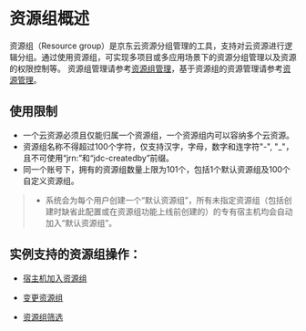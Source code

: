 # 资源组概述

资源组（Resource group）是京东云资源分组管理的工具，支持对云资源进行逻辑分组。通过使用资源组，可实现多项目或多应用场景下的资源分组管理以及资源的权限控制等。
资源组管理请参考[资源组管理](https://docs.jdcloud.com/cn/resourcegroup/operationguide)，基于资源组的资源管理请参考[资源管理](https://docs.jdcloud.com/cn/resourcegroup/resourcemanagement)。


## 使用限制
* 一个云资源必须且仅能归属一个资源组，一个资源组内可以容纳多个云资源。
* 资源组名称不得超过100个字符，仅支持汉字，字母，数字和连字符"-", "_"，且不可使用“jrn:”和“jdc-createdby”前缀。
* 同一个账号下，拥有的资源组数量上限为101个，包括1个默认资源组及100个自定义资源组。

>* 系统会为每个用户创建一个“默认资源组”，所有未指定资源组（包括创建时缺省此配置或在资源组功能上线前创建的）的专有宿主机均会自动加入“默认资源组”。
## 实例支持的资源组操作：

- [宿主机加入资源组](Add-Resource-Groups.md)

- [变更资源组](Change-Resource-Groups.md)

- [资源组筛选](Filter-Resource-Groups.md)
